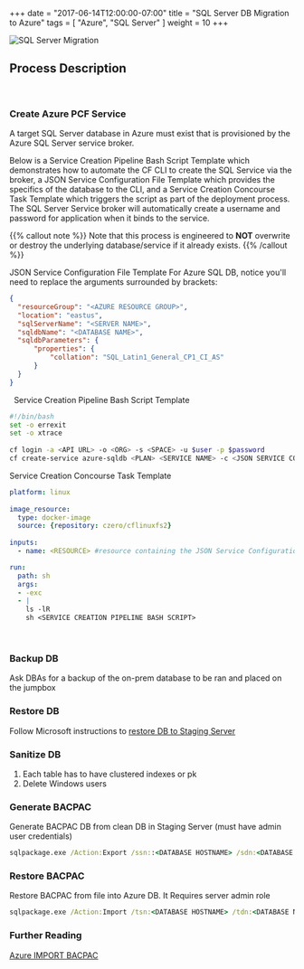 +++
date = "2017-06-14T12:00:00-07:00"
title = "SQL Server DB Migration to Azure"
tags = [ "Azure", "SQL Server" ]
weight = 10
+++

![SQL Server Migration](/sso_img/db_migrate.png)
 
## Process Description
 
### Create Azure PCF Service

A target SQL Server database in Azure must exist that is provisioned by the Azure SQL Server service broker.

Below is a Service Creation Pipeline Bash Script Template which demonstrates how to automate the CF CLI to create the SQL Service via the broker, a JSON Service Configuration File Template which provides the specifics of the database to the CLI, and a Service Creation Concourse Task Template which triggers the script as part of the deployment process. The SQL Server Service broker will automatically create a username and password for application when it binds to the service.

{{% callout note %}}
Note that this process is engineered to **NOT** overwrite or destroy the underlying database/service if it already exists.
{{% /callout %}}

JSON Service Configuration File Template For Azure SQL DB, notice you'll need to replace the arguments surrounded by brackets:

```json
{
  "resourceGroup": "<AZURE RESOURCE GROUP>",
  "location": "eastus",
  "sqlServerName": "<SERVER NAME>",
  "sqldbName": "<DATABASE NAME>",
  "sqldbParameters": {
      "properties": {
          "collation": "SQL_Latin1_General_CP1_CI_AS"
      }
  }
}
```
 
Service Creation Pipeline Bash Script Template

```sh
#!/bin/bash
set -o errexit
set -o xtrace
 
cf login -a <API URL> -o <ORG> -s <SPACE> -u $user -p $password
cf create-service azure-sqldb <PLAN> <SERVICE NAME> -c <JSON SERVICE CONFIG FILE PATH>|| echo "Already Exists"
```

Service Creation Concourse Task Template

```yaml
platform: linux
 
image_resource:
  type: docker-image
  source: {repository: czero/cflinuxfs2}
 
inputs:
  - name: <RESOURCE> #resource containing the JSON Service Configuration File

run:
  path: sh
  args:
  - -exc
  - |
    ls -lR  
    sh <SERVICE CREATION PIPELINE BASH SCRIPT>
```
  
### Backup DB

Ask DBAs for a backup of the on-prem database to be ran and placed on the jumpbox

### Restore DB

Follow Microsoft instructions to [restore DB to Staging Server](https://msdn.microsoft.com/en-us/library/ms177429.aspx)
 
### Sanitize DB

1. Each table has to have clustered indexes or pk
2. Delete Windows users

### Generate BACPAC

Generate BACPAC DB from clean DB in Staging Server (must have admin user credentials)

```cmd
sqlpackage.exe /Action:Export /ssn::<DATABASE HOSTNAME> /sdn:<DATABASE NAME> /su:<ADMIN USER ID> /sp:<ADMIN PASSWORD> /tf:<PATH TO BACPAC FILE>
```

### Restore BACPAC

Restore BACPAC from file into Azure DB. It Requires server admin role

```cmd
sqlpackage.exe /Action:Import /tsn:<DATABASE HOSTNAME> /tdn:<DATABASE NAME> /tu:<ADMIN USER ID> /tp:<ADMIN PASSWORD> /sf:<PATH TO BACPAC FILE>
```

### Further Reading

[Azure IMPORT BACPAC](https://docs.microsoft.com/en-us/azure/sql-database/sql-database-import)
